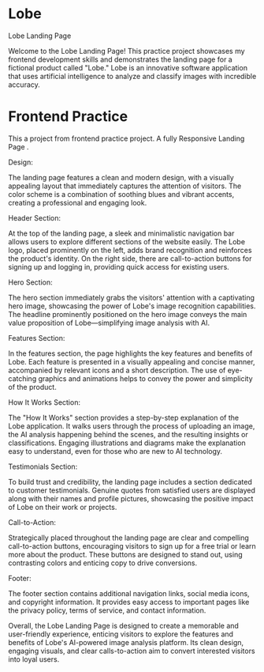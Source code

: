 # Lobe

Lobe Landing Page

Welcome to the Lobe Landing Page! This practice project showcases my frontend development skills and demonstrates the landing page for a fictional product called "Lobe." Lobe is an innovative software application that uses artificial intelligence to analyze and classify images with incredible accuracy.

# Frontend Practice 

This a project from frontend practice project. A fully Responsive Landing Page .

Design:

The landing page features a clean and modern design, with a visually appealing layout that immediately captures the attention of visitors. The color scheme is a combination of soothing blues and vibrant accents, creating a professional and engaging look.

Header Section:

At the top of the landing page, a sleek and minimalistic navigation bar allows users to explore different sections of the website easily. The Lobe logo, placed prominently on the left, adds brand recognition and reinforces the product's identity. On the right side, there are call-to-action buttons for signing up and logging in, providing quick access for existing users.

Hero Section:

The hero section immediately grabs the visitors' attention with a captivating hero image, showcasing the power of Lobe's image recognition capabilities. The headline prominently positioned on the hero image conveys the main value proposition of Lobe—simplifying image analysis with AI.

Features Section:

In the features section, the page highlights the key features and benefits of Lobe. Each feature is presented in a visually appealing and concise manner, accompanied by relevant icons and a short description. The use of eye-catching graphics and animations helps to convey the power and simplicity of the product.

How It Works Section:

The "How It Works" section provides a step-by-step explanation of the Lobe application. It walks users through the process of uploading an image, the AI analysis happening behind the scenes, and the resulting insights or classifications. Engaging illustrations and diagrams make the explanation easy to understand, even for those who are new to AI technology.

Testimonials Section:

To build trust and credibility, the landing page includes a section dedicated to customer testimonials. Genuine quotes from satisfied users are displayed along with their names and profile pictures, showcasing the positive impact of Lobe on their work or projects.

Call-to-Action:

Strategically placed throughout the landing page are clear and compelling call-to-action buttons, encouraging visitors to sign up for a free trial or learn more about the product. These buttons are designed to stand out, using contrasting colors and enticing copy to drive conversions.

Footer:

The footer section contains additional navigation links, social media icons, and copyright information. It provides easy access to important pages like the privacy policy, terms of service, and contact information.

Overall, the Lobe Landing Page is designed to create a memorable and user-friendly experience, enticing visitors to explore the features and benefits of Lobe's AI-powered image analysis platform. Its clean design, engaging visuals, and clear calls-to-action aim to convert interested visitors into loyal users.
